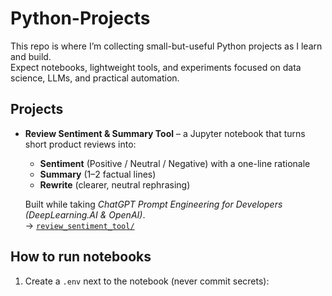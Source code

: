 # Python-Projects

This repo is where I’m collecting small-but-useful Python projects as I learn and build.  
Expect notebooks, lightweight tools, and experiments focused on data science, LLMs, and practical automation.

## Projects

- **Review Sentiment & Summary Tool** – a Jupyter notebook that turns short product reviews into:
  - **Sentiment** (Positive / Neutral / Negative) with a one-line rationale
  - **Summary** (1–2 factual lines)
  - **Rewrite** (clearer, neutral rephrasing)

  Built while taking *ChatGPT Prompt Engineering for Developers (DeepLearning.AI & OpenAI)*.  
  → [`review_sentiment_tool/`](review_sentiment_tool)

## How to run notebooks

1. Create a `.env` next to the notebook (never commit secrets):
